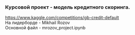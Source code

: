 ### Курсовой проект - модель кредитного скоринга.  
https://www.kaggle.com/competitions/gb-credit-default  
На лидерборде - Mikhail Rozov  
Основной файл - mrozov_project.ipynb
